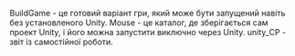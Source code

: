 BuildGame - це готовий варіант гри, який може бути запущений навіть без установленого Unity.
Mouse - це каталог, де зберігається сам проект Unity, і його можна запустити виключно через Unity.
unity_СР - звіт із самостійної роботи.
